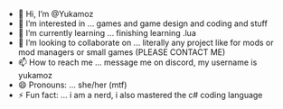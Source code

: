 - 👋 Hi, I’m @Yukamoz
- 👀 I’m interested in ... games and game design and coding and stuff
- 🌱 I’m currently learning ... finishing learning .lua
- 💞️ I’m looking to collaborate on ... literally any project like for mods or mod managers or small games (PLEASE CONTACT ME)
- 📫 How to reach me ... message me on discord, my username is yukamoz
- 😄 Pronouns: ... she/her (mtf)
- ⚡ Fun fact: ... i am a nerd, i also mastered the c# coding language

<!---
Yukamoz/Yukamoz is a ✨ special ✨ repository because its `README.md` (this file) appears on your GitHub profile.
You can click the Preview link to take a look at your changes.
--->

